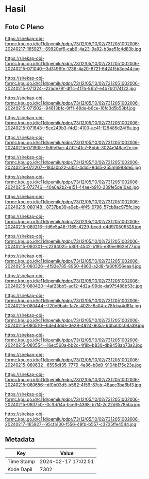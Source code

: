 # Hasil

## Foto C Plano

https://sirekap-obj-formc.kpu.go.id/c11d/pemilu/pdpr/73/12/05/10/02/7312051002006-20240217-165927--69920ef6-cab6-4a23-9a92-b3ae51c4d80b.jpg

https://sirekap-obj-formc.kpu.go.id/c11d/pemilu/pdpr/73/12/05/10/02/7312051002006-20240215-071040--3d7496fe-1736-4a20-8721-6424f5b3ce44.jpg

https://sirekap-obj-formc.kpu.go.id/c11d/pemilu/pdpr/73/12/05/10/02/7312051002006-20240215-071324--22ade79f-df1c-4f7b-86b1-e4b7b0174122.jpg

https://sirekap-obj-formc.kpu.go.id/c11d/pemilu/pdpr/73/12/05/10/02/7312051002006-20240215-071502--94613b1c-0ff1-48de-b6ce-16fc3d5b53bf.jpg

https://sirekap-obj-formc.kpu.go.id/c11d/pemilu/pdpr/73/12/05/10/02/7312051002006-20240215-071643--5ee249b3-f4d2-4100-ac41-128485d24f6a.jpg

https://sirekap-obj-formc.kpu.go.id/c11d/pemilu/pdpr/73/12/05/10/02/7312051002006-20240215-071905--f56fe9ae-47d2-41c7-8bbb-3024e148ae2e.jpg

https://sirekap-obj-formc.kpu.go.id/c11d/pemilu/pdpr/73/12/05/10/02/7312051002006-20240215-072207--184a0b22-a351-4db5-8dd5-255a16988de5.jpg

https://sirekap-obj-formc.kpu.go.id/c11d/pemilu/pdpr/73/12/05/10/02/7312051002006-20240215-072746--40a0a2b2-e151-44ae-b910-239fe5de10ad.jpg

https://sirekap-obj-formc.kpu.go.id/c11d/pemilu/pdpr/73/12/05/10/02/7312051002006-20240215-080148--8737be39-a9eb-4f45-9796-57cb8ac975fc.jpg

https://sirekap-obj-formc.kpu.go.id/c11d/pemilu/pdpr/73/12/05/10/02/7312051002006-20240215-080216--fd6e5a48-7165-4229-bccd-d4d970506528.jpg

https://sirekap-obj-formc.kpu.go.id/c11d/pemilu/pdpr/73/12/05/10/02/7312051002006-20240215-080301--c2264025-b80f-4542-b195-e80ee862ef77.jpg

https://sirekap-obj-formc.kpu.go.id/c11d/pemilu/pdpr/73/12/05/10/02/7312051002006-20240215-080326--4f92e785-8950-4863-a2d8-fa60f056eaa4.jpg

https://sirekap-obj-formc.kpu.go.id/c11d/pemilu/pdpr/73/12/05/10/02/7312051002006-20240215-080420--4af23bb5-adf2-4d2a-99de-da975488b53c.jpg

https://sirekap-obj-formc.kpu.go.id/c11d/pemilu/pdpr/73/12/05/10/02/7312051002006-20240215-080444--720e9bab-1a7e-4025-8a04-c78fcba4d81a.jpg

https://sirekap-obj-formc.kpu.go.id/c11d/pemilu/pdpr/73/12/05/10/02/7312051002006-20240215-080510--b4e43dde-3e29-4924-905a-64ba00c04a39.jpg

https://sirekap-obj-formc.kpu.go.id/c11d/pemilu/pdpr/73/12/05/10/02/7312051002006-20240215-080554--16ec560a-bb2c-4f8b-b830-db9458ab73a2.jpg

https://sirekap-obj-formc.kpu.go.id/c11d/pemilu/pdpr/73/12/05/10/02/7312051002006-20240215-080632--6595df35-7779-4e86-b8d0-9104b175c23e.jpg

https://sirekap-obj-formc.kpu.go.id/c11d/pemilu/pdpr/73/12/05/10/02/7312051002006-20240215-080656--df0b03d5-b562-4f59-87cb-48aec3ba6bf3.jpg

https://sirekap-obj-formc.kpu.go.id/c11d/pemilu/pdpr/73/12/05/10/02/7312051002006-20240215-080750--0cfbb14a-bce6-4368-b7f4-2c22d65785ba.jpg

https://sirekap-obj-formc.kpu.go.id/c11d/pemilu/pdpr/73/12/05/10/02/7312051002006-20240217-165927--95cfa130-f556-49fb-b557-c3735ffe4544.jpg


## Metadata

| Key        | Value               |
| ---------- | ------------------- |
| Time Stamp | 2024-02-17 17:02:51 |
| Kode Dapil | 7302                |



